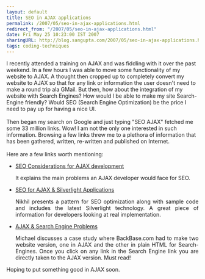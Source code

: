 ```yaml
---
layout: default
title: SEO in AJAX applications
permalink: /2007/05/seo-in-ajax-applications.html
redirect_from: "/2007/05/seo-in-ajax-applications.html"
date: Fri May 25 10:23:00 IST 2007
sharingURL: http://blog.sangupta.com/2007/05/seo-in-ajax-applications.html
tags: coding-techniques
---
```

I recently attended a training on AJAX and was fiddling with it over the past weekend. In a few hours I was able to move some functionality of my website to AJAX. A thought then cropped up to completely convert my website to AJAX so that for any link or information the user doesn't need to make a round trip ala GMail. But then, how about the integration of my website with Search Engines? How would I be able to make my site Search-Engine friendly? Would SEO (Search Engine Optimization) be the price I need to pay up for having a nice UI.
<br>
<br>Then began my search on Google and just typing "SEO AJAX" fetched me some 33 million links. Wow! I am not the only one interested in such information. Browsing a few links threw me to a plethora of information that has been gathered, written, re-written and published on Internet.
<br>
<br>Here are a few links worth mentioning:
<br>
<ul>
    <li><a href="http://seoblog.intrapromote.com/2006/05/seo_considerati.html">SEO Considerations for AJAX development<br></a><p align="justify">It explains the main problems an AJAX developer would face for SEO.<a href="http://seoblog.intrapromote.com/2006/05/seo_considerati.html"><br></a></p></li>
</ul>
<ul>
    <li><a href="http://www.nikhilk.net/Entry.aspx?id=163">SEO for AJAX &amp; Silverlight Applications<br></a><p align="justify">Nikhil presents a pattern for SEO optimization along with sample code and includes the latest Silverlight technology. A great piece of information for developers looking at real implementation.<a href="http://www.nikhilk.net/Entry.aspx?id=163"><br></a></p></li>
</ul>
<ul>
    <li><a href="http://weblogs.asp.net/mschwarz/archive/2005/08/06/421761.aspx">AJAX &amp; Search Engine Problems<br></a><p align="justify">Michael discusses a case study where BackBase.com had to make two website version, one in AJAX and the other in plain HTML for Search-Engines. Once you click on any link in the Search Engine link you are directly taken to the AJAX version. Must read!<a href="http://weblogs.asp.net/mschwarz/archive/2005/08/06/421761.aspx"><br></a></p></li>
</ul>Hoping to put something good in AJAX soon.
